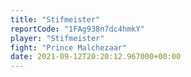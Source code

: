```yaml
---
title: "Stifmeister"
reportCode: "1FAg938n7dc4hmkY"
player: "Stifmeister"
fight: "Prince Malchezaar"
date: 2021-09-12T20:20:12.967000+00:00
---
```

